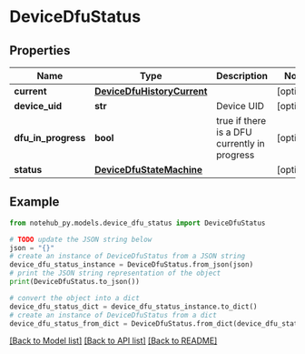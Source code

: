 # DeviceDfuStatus

## Properties

| Name                | Type                                                      | Description                                  | Notes      |
| ------------------- | --------------------------------------------------------- | -------------------------------------------- | ---------- |
| **current**         | [**DeviceDfuHistoryCurrent**](DeviceDfuHistoryCurrent.md) |                                              | [optional] |
| **device_uid**      | **str**                                                   | Device UID                                   | [optional] |
| **dfu_in_progress** | **bool**                                                  | true if there is a DFU currently in progress | [optional] |
| **status**          | [**DeviceDfuStateMachine**](DeviceDfuStateMachine.md)     |                                              | [optional] |

## Example

```python
from notehub_py.models.device_dfu_status import DeviceDfuStatus

# TODO update the JSON string below
json = "{}"
# create an instance of DeviceDfuStatus from a JSON string
device_dfu_status_instance = DeviceDfuStatus.from_json(json)
# print the JSON string representation of the object
print(DeviceDfuStatus.to_json())

# convert the object into a dict
device_dfu_status_dict = device_dfu_status_instance.to_dict()
# create an instance of DeviceDfuStatus from a dict
device_dfu_status_from_dict = DeviceDfuStatus.from_dict(device_dfu_status_dict)
```

[[Back to Model list]](../README.md#documentation-for-models) [[Back to API list]](../README.md#documentation-for-api-endpoints) [[Back to README]](../README.md)
